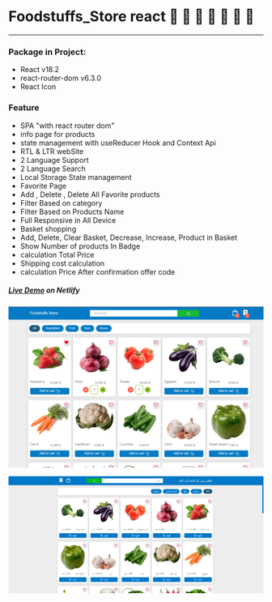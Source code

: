 # Foodstuffs_Store react 🍒 🍆 🍊 🍅 🍉 🍌 🍐

---

### Package in Project:

- React v18.2
- react-router-dom v6.3.0
- React Icon

### Feature

- SPA "with react router dom"
- info page for products
- state management with useReducer Hook and Context Api
- RTL & LTR webSite
- 2 Language Support
- 2 Language Search
- Local Storage State management
- Favorite Page
- Add , Delete , Delete All Favorite products
- Filter Based on category
- Filter Based on Products Name
- Full Responsive in All Device
- ‌Basket shopping
- Add, Delete, Clear Basket, Decrease, Increase, Product in Basket
- Show Number of products In Badge
- calculation Total Price
- Shipping cost calculation
- calculation Price After confirmation offer code

##### [Live Demo](https://foodstuffs-store.erfjs.com) on Netlify

<p align="center">
  <a src="#" target="_blank"><img src="./readme/exampleImg1.png" width="800" height="auto" /></a>
</p>
<p align="center">
  <a src="#" target="_blank"><img src="./readme/exampleImg2.png" width="800" height="auto" /></a>
</p>
